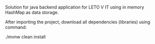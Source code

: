 Solution for java backend application for LETO V IT using in memory HashMap as data storage.

After importing the project, download all dependencies (libraries) using command:

./mvnw clean install
